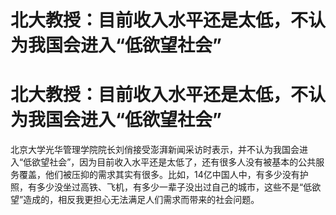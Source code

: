 # 北大教授：目前收入水平还是太低，不认为我国会进入“低欲望社会”

# 北大教授：目前收入水平还是太低，不认为我国会进入“低欲望社会”

北京大学光华管理学院院长刘俏接受澎湃新闻采访时表示，并不认为我国会进入“低欲望社会”，因为目前收入水平还是太低了，还有很多人没有被基本的公共服务覆盖，他们被压抑的需求其实有很多。比如，14亿中国人中，有多少没有护照，有多少没坐过高铁、飞机，有多少一辈子没出过自己的城市，这些不是“低欲望”造成的，相反我更担心无法满足人们需求而带来的社会问题。

